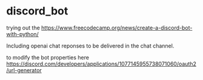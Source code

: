 # discord_bot
trying out the https://www.freecodecamp.org/news/create-a-discord-bot-with-python/ 

Including openai chat reponses to be delivered in the chat channel.

to modify the bot properties here 
https://discord.com/developers/applications/1077145955738071060/oauth2/url-generator
